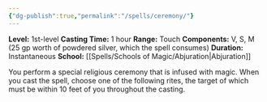 ```yaml
---
{"dg-publish":true,"permalink":"/spells/ceremony/"}
---
```


**Level:** 1st-level
**Casting Time:** 1 hour
**Range:** Touch
**Components:** V, S, M (25 gp worth of powdered silver, which the spell consumes)
**Duration:** Instantaneous
**School:** [[Spells/Schools of Magic/Abjuration\|Abjuration]]

You perform a special religious ceremony that is infused with magic. When you cast the spell, choose one of the following rites, the target of which must be within 10 feet of you throughout the casting.
